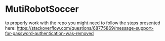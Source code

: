 # MutiRobotSoccer
to properly work with the repo you might need to follow the steps presented here:
https://stackoverflow.com/questions/68775869/message-support-for-password-authentication-was-removed

